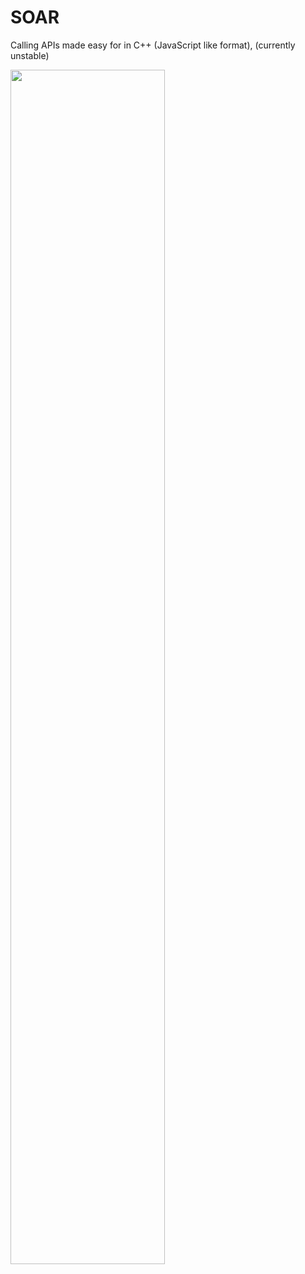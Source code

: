 # SOAR
Calling APIs made easy for in C++ (JavaScript like format), (currently unstable)


<img src="https://raw.githubusercontent.com/Mantra27/soar/main/.ignore/assets/carbon.png?token=GHSAT0AAAAAABRKCOP3HC3WMDT227U6DJUQYQQVOXA" width="70%" height="70%"></img>
